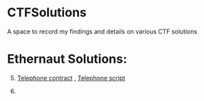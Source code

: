 # CTFSolutions
A space to record my findings and details on various CTF solutions

# Ethernaut Solutions:
5. [Telephone contract](https://github.com/band0x/CTFSolutions/blob/main/Telephone.sol) , [Telephone script](https://github.com/band0x/CTFSolutions/blob/main/Telephone.js)
  
6. 
